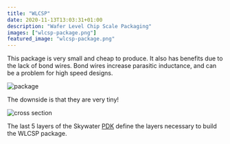 ```yaml
---
title: "WLCSP"
date: 2020-11-13T13:03:31+01:00
description: "Wafer Level Chip Scale Packaging"
images: ["wlcsp-package.png"]
featured_image: "wlcsp-package.png"
---
```


This package is very small and cheap to produce. It also has benefits due to the lack of bond wires. 
Bond wires increase parasitic inductance, and can be a problem for high speed designs.

![package](/wlcsp-package.png)

The downside is that they are very tiny!

![cross section](/wlcsp-cross-section.jpg)

The last 5 layers of the Skywater [PDK](/terminology/pdk) define the layers necessary to build the WLCSP package.
